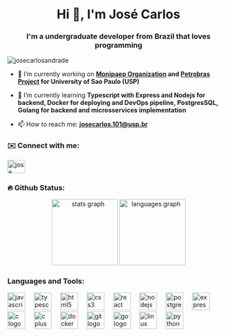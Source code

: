 <h1 align="center">Hi 👋, I'm José Carlos</h1>
<h3 align="center">I'm a undergraduate developer from Brazil that loves programming</h3>

<p align="left"> <img src="https://komarev.com/ghpvc/?username=josecarlosandrade&label=Profile%20views&color=0e75b6&style=flat" alt="josecarlosandrade" /> </p>

- 🔭 I’m currently working on **[Monipaep Organization](https://github.com/MoniPaepUSP) and [Petrobras Project](https://github.com/EESC-LabRoM) for University of Sao Paulo (USP)**

- 🌱 I’m currently learning **Typescript with Express and Nodejs for backend, Docker for deploying and DevOps pipeline, PostgresSQL, Golang for backend and microsservices implementation**
<!--- 👨‍💻 Some of my projects are available at [My Online Portfolio](https://josecarlosandrade.github.io/Portfolio-JC) -->

- 📫 How to reach me: **josecarlos.101@usp.br**
  


<h3 align="left">✉️ Connect with me:</h3>
<p align="left">
<a href="https://www.linkedin.com/in/jos%C3%A9-carlos-andrade-do-nascimento-71186421a/" target="blank"><img align="center" src="https://raw.githubusercontent.com/rahuldkjain/github-profile-readme-generator/master/src/images/icons/Social/linked-in-alt.svg" alt="josé carlos nascimento" height="30" width="40" /></a>
</p>

<h3 align="left">🔥 Github Status:</h3>
<!--
<p><img align="left" src="https://github-readme-stats.vercel.app/api/top-langs?username=josecarlosandrade&show_icons=true&locale=en&layout=compact" alt="josecarlosandrade" /></p>

<!-- <p>&nbsp;<img align="center" src="https://github-readme-stats.vercel.app/api?username=josecarlosandrade&show_icons=true&locale=en" alt="josecarlosandrade" /></p> -->

<div align="center">
  <img src="https://github-readme-stats.vercel.app/api?username=joseCarlosAndrade&hide_title=false&hide_rank=false&show_icons=true&include_all_commits=true&count_private=true&disable_animations=false&theme=dracula&locale=en&hide_border=false" height="150" alt="stats graph"  />
  <img src="https://github-readme-stats.vercel.app/api/top-langs?username=josecarlosandrade&locale=en&hide_title=false&layout=compact&card_width=320&langs_count=5&theme=dracula&hide_border=false" height="150" alt="languages graph"  />
</div>


<h3 align="left">Languages and Tools:</h3>
<div style="background-color="white"">
<p align="left"> <img src="https://cdn.jsdelivr.net/gh/devicons/devicon/icons/javascript/javascript-original.svg" height="40" alt="javascript logo"  />
  <img width="12" />
  <img src="https://cdn.jsdelivr.net/gh/devicons/devicon/icons/typescript/typescript-original.svg" height="40" alt="typescript logo"  />
  <img width="12" />
  <img src="https://cdn.jsdelivr.net/gh/devicons/devicon/icons/html5/html5-original.svg" height="40" alt="html5 logo"  />
  <img width="12" />
  <img src="https://cdn.jsdelivr.net/gh/devicons/devicon/icons/css3/css3-original.svg" height="40" alt="css3 logo"  />
  <img width="12" />
  <img src="https://cdn.jsdelivr.net/gh/devicons/devicon/icons/react/react-original.svg" height="40" alt="react logo"  />
  <img width="12" />
  <img src="https://github.com/joseCarlosAndrade/joseCarlosAndrade/assets/89979529/105931fb-4c27-41e6-b149-6e0a3ff8cff1" height="40" alt="nodejs logo"  />
  <img width="12" />
  <img src="https://cdn.jsdelivr.net/gh/devicons/devicon/icons/postgresql/postgresql-original.svg" height="40" alt="postgresql logo"  />
  <img width="12" />
  <img src="https://cdn.jsdelivr.net/gh/devicons/devicon/icons/express/express-original.svg" height="40" alt="express logo"  />
<!--   <img width="12" />
  <img src="https://cdn.jsdelivr.net/gh/devicons/devicon/icons/jest/jest-plain.svg" height="40" alt="jest logo"  /> -->
  <img width="12" />
  <img src="https://cdn.jsdelivr.net/gh/devicons/devicon/icons/c/c-original.svg" height="40" alt="c logo"  />
  <img width="12" />
  <img src="https://cdn.jsdelivr.net/gh/devicons/devicon/icons/cplusplus/cplusplus-original.svg" height="40" alt="c plus plus logo"  />
  <img width="12" />
  <img src="https://cdn.jsdelivr.net/gh/devicons/devicon/icons/docker/docker-original.svg" height="40" alt="docker logo"  />
<!--   <img width="12" />
  <img src="https://cdn.jsdelivr.net/gh/devicons/devicon/icons/flask/flask-original.svg" height="40" alt="flask logo"  /> -->
  <img width="12" />
  <img src="https://cdn.jsdelivr.net/gh/devicons/devicon/icons/git/git-original.svg" height="40" alt="git logo"  />
<!--   <img width="12" />
  <img src="https://github.com/joseCarlosAndrade/joseCarlosAndrade/assets/89979529/a520102b-40cb-47c7-92dc-e2eabf12a037" height="40" alt="github logo"  /> -->

  <img width="12" /> 
  <img src="https://cdn.jsdelivr.net/gh/devicons/devicon/icons/go/go-original.svg" height="40" alt="go logo"  />
  <!-- <img width="12" />
  <img src="https://cdn.jsdelivr.net/gh/devicons/devicon/icons/java/java-original.svg" height="40" alt="java logo"  /> -->
  <img width="12" />
  <img src="https://cdn.jsdelivr.net/gh/devicons/devicon/icons/linux/linux-original.svg" height="40" alt="linux logo"  />
  <img width="12" />
  <img src="https://cdn.jsdelivr.net/gh/devicons/devicon/icons/python/python-original.svg" height="40" alt="python logo"  />
  <!-- <img width="12" />
  <img src="https://cdn.jsdelivr.net/gh/devicons/devicon/icons/sdl/sdl-original.svg" height="40" alt="sdl logo"  />
  <img width="12" />
  <img src="https://cdn.jsdelivr.net/gh/devicons/devicon/icons/vim/vim-original.svg" height="40" alt="vim logo"  /> -->
   </p>
</div>


